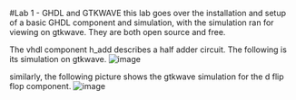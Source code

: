#Lab 1 - GHDL and GTKWAVE
this lab goes over the installation and setup of a basic GHDL component and simulation, with the simulation ran for viewing on gtkwave. They are both open source and free. 

The vhdl component h_add describes a half adder circuit. The following is its simulation on gtkwave. 
![image](https://github.com/yazans22/Design6_labs/assets/73455143/8163aa84-5215-4035-9388-8725434c7a4d)


similarly, the following picture shows the gtkwave simulation for the d flip flop component. 
![image](https://github.com/yazans22/Design6_labs/assets/73455143/54851436-7e1f-4b82-a888-a0b5b3362b88)

